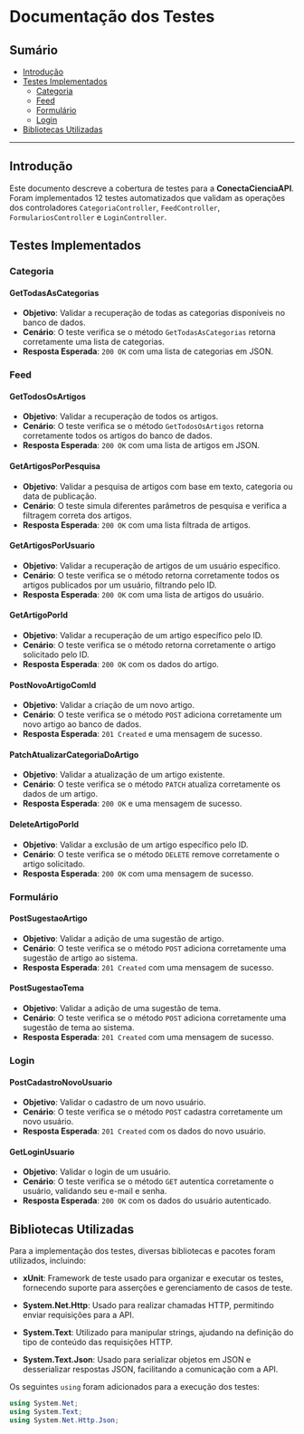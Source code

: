 # Documentação dos Testes

## Sumário
- [Introdução](#introdução)
- [Testes Implementados](#testes-implementados)
  - [Categoria](#categoria)
  - [Feed](#feed)
  - [Formulário](#formulário)
  - [Login](#login)
- [Bibliotecas Utilizadas](#bibliotecas-utilizadas)

---

## Introdução

Este documento descreve a cobertura de testes para a **ConectaCienciaAPI**. Foram implementados 12 testes automatizados que validam as operações dos controladores `CategoriaController`, `FeedController`, `FormulariosController` e `LoginController`. 

## Testes Implementados

### Categoria

#### GetTodasAsCategorias
- **Objetivo**: Validar a recuperação de todas as categorias disponíveis no banco de dados.
- **Cenário**: O teste verifica se o método `GetTodasAsCategorias` retorna corretamente uma lista de categorias.
- **Resposta Esperada**: `200 OK` com uma lista de categorias em JSON.

### Feed

#### GetTodosOsArtigos
- **Objetivo**: Validar a recuperação de todos os artigos.
- **Cenário**: O teste verifica se o método `GetTodosOsArtigos` retorna corretamente todos os artigos do banco de dados.
- **Resposta Esperada**: `200 OK` com uma lista de artigos em JSON.

#### GetArtigosPorPesquisa
- **Objetivo**: Validar a pesquisa de artigos com base em texto, categoria ou data de publicação.
- **Cenário**: O teste simula diferentes parâmetros de pesquisa e verifica a filtragem correta dos artigos.
- **Resposta Esperada**: `200 OK` com uma lista filtrada de artigos.

#### GetArtigosPorUsuario
- **Objetivo**: Validar a recuperação de artigos de um usuário específico.
- **Cenário**: O teste verifica se o método retorna corretamente todos os artigos publicados por um usuário, filtrando pelo ID.
- **Resposta Esperada**: `200 OK` com uma lista de artigos do usuário.

#### GetArtigoPorId
- **Objetivo**: Validar a recuperação de um artigo específico pelo ID.
- **Cenário**: O teste verifica se o método retorna corretamente o artigo solicitado pelo ID.
- **Resposta Esperada**: `200 OK` com os dados do artigo.

#### PostNovoArtigoComId
- **Objetivo**: Validar a criação de um novo artigo.
- **Cenário**: O teste verifica se o método `POST` adiciona corretamente um novo artigo ao banco de dados.
- **Resposta Esperada**: `201 Created` e uma mensagem de sucesso.

#### PatchAtualizarCategoriaDoArtigo
- **Objetivo**: Validar a atualização de um artigo existente.
- **Cenário**: O teste verifica se o método `PATCH` atualiza corretamente os dados de um artigo.
- **Resposta Esperada**: `200 OK` e uma mensagem de sucesso.

#### DeleteArtigoPorId
- **Objetivo**: Validar a exclusão de um artigo específico pelo ID.
- **Cenário**: O teste verifica se o método `DELETE` remove corretamente o artigo solicitado.
- **Resposta Esperada**: `200 OK` com uma mensagem de sucesso.

### Formulário

#### PostSugestaoArtigo
- **Objetivo**: Validar a adição de uma sugestão de artigo.
- **Cenário**: O teste verifica se o método `POST` adiciona corretamente uma sugestão de artigo ao sistema.
- **Resposta Esperada**: `201 Created` com uma mensagem de sucesso.

#### PostSugestaoTema
- **Objetivo**: Validar a adição de uma sugestão de tema.
- **Cenário**: O teste verifica se o método `POST` adiciona corretamente uma sugestão de tema ao sistema.
- **Resposta Esperada**: `201 Created` com uma mensagem de sucesso.

### Login

#### PostCadastroNovoUsuario
- **Objetivo**: Validar o cadastro de um novo usuário.
- **Cenário**: O teste verifica se o método `POST` cadastra corretamente um novo usuário.
- **Resposta Esperada**: `201 Created` com os dados do novo usuário.

#### GetLoginUsuario
- **Objetivo**: Validar o login de um usuário.
- **Cenário**: O teste verifica se o método `GET` autentica corretamente o usuário, validando seu e-mail e senha.
- **Resposta Esperada**: `200 OK` com os dados do usuário autenticado.

## Bibliotecas Utilizadas

Para a implementação dos testes, diversas bibliotecas e pacotes foram utilizados, incluindo:

- **xUnit**: Framework de teste usado para organizar e executar os testes, fornecendo suporte para asserções e gerenciamento de casos de teste.

- **System.Net.Http**: Usado para realizar chamadas HTTP, permitindo enviar requisições para a API.

- **System.Text**: Utilizado para manipular strings, ajudando na definição do tipo de conteúdo das requisições HTTP.

- **System.Text.Json**: Usado para serializar objetos em JSON e desserializar respostas JSON, facilitando a comunicação com a API.

Os seguintes `using` foram adicionados para a execução dos testes:

```csharp
using System.Net;
using System.Text;
using System.Net.Http.Json;
